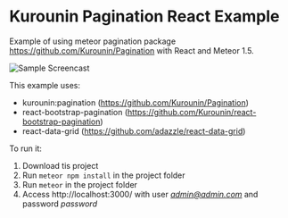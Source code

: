 # Kurounin Pagination React Example

Example of using meteor pagination package https://github.com/Kurounin/Pagination with React and Meteor 1.5.

![Sample Screencast](https://raw.github.com/mgscreativa/kurounin-pagination-react-example/master/kurounin-pagination-react-example.gif)

This example uses:
* kurounin:pagination (https://github.com/Kurounin/Pagination)
* react-bootstrap-pagination (https://github.com/Kurounin/react-bootstrap-pagination)
* react-data-grid (https://github.com/adazzle/react-data-grid)

To run it:
1. Download tis project
2. Run `meteor npm install` in the project folder
3. Run `meteor` in the project folder
4. Access http://localhost:3000/ with user *admin@admin.com* and password *password*

